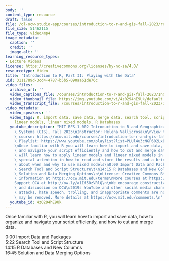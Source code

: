 ```yaml
---
body: ''
content_type: resource
draft: false
file: /ol-ocw-studio-app/courses/introduction-to-r-and-gis-fall-2023/res1-002-1b-playing_with_data_360p_16_9.mp4
file_size: 51462115
file_type: video/mp4
image_metadata:
  caption: ''
  credit: ''
  image-alt: ''
learning_resource_types:
- Lecture Videos
license: https://creativecommons.org/licenses/by-nc-sa/4.0/
resourcetype: Video
title: 'Introduction to R, Part II: Playing with the Data'
uid: 3111789d-3cd4-4787-b5b5-090aa61de76c
video_files:
  archive_url: ''
  video_captions_file: /courses/introduction-to-r-and-gis-fall-2023/1nG4VopwI_v_YO57ihI2nZGylygJtrHF3_transcript.webvtt
  video_thumbnail_file: https://img.youtube.com/vi/4z0294hE9Uk/default.jpg
  video_transcript_file: /courses/introduction-to-r-and-gis-fall-2023/1nG4VopwI_v_YO57ihI2nZGylygJtrHF3_transcript.pdf
video_metadata:
  video_speakers: ''
  video_tags: R, import data, save data, merge data, search tool, script structure,
    linear models, linear mixed models, R Databases
  youtube_description: "MIT RES.1-002 Introduction to R and Geographical Information\
    \ Systems (GIS), Fall 2023\nInstructor: Helena Vallicrosa\n\nView the complete\
    \ course: https://ocw.mit.edu/courses/introduction-to-r-and-gis-fall-2023/\nYouTube\
    \ Playlist: https://www.youtube.com/playlist?list=PLUl4u3cNGP602LxEgWcCyo89B2Q-zg8gm\n\
    \nOnce familiar with R you will learn how to import and save data, how to organize\
    \ and navigate your script efficiently and how to cut and merge data. Here you\
    \ will learn how to apply linear models and linear mixed models in R. There is\
    \ special attention in how to read and store the results and a brief theory section\
    \ about when and why to use mixed models\n0:00 Import Data and Packages\t\n5:22\
    \ Search Tool and Script Structure\t\n14:15 R Databases and New Columns\t\n16:45\
    \ Solution and Data Merging Options\n\nLicense: Creative Commons BY-NC-SA\nMore\
    \ information at https://ocw.mit.edu/terms\nMore courses at https://ocw.mit.edu\n\
    Support OCW at http://ow.ly/a1If50zVRlQ\n\nWe encourage constructive comments\
    \ and discussion on OCW\u2019s YouTube and other social media channels. Personal\
    \ attacks, hate speech, trolling, and inappropriate comments are not allowed and\
    \ may be removed. More details at https://ocw.mit.edu/comments.\n"
  youtube_id: 4z0294hE9Uk
---
```

Once familiar with R, you will learn how to import and save data, how to organize and navigate your script efficiently, and how to cut and merge data.

0:00 Import Data and Packages    
5:22 Search Tool and Script Structure        
14:15 R Databases and New Columns       
16:45 Solution and Data Merging Options